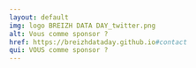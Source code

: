 ```yaml
---
layout: default
img: logo BREIZH DATA DAY_twitter.png
alt: Vous comme sponsor ?
href: https://breizhdataday.github.io#contact
qui: VOUS comme sponsor ?
---
```

